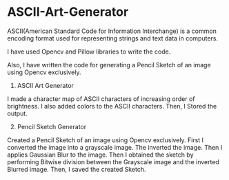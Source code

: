 # ASCII-Art-Generator

ASCII(American Standard Code for Information Interchange) is a common encoding format used for representing strings and text data in computers.

I have used Opencv and Pillow libraries to write the code.

Also, I have written the code for generating a Pencil Sketch of an image using Opencv exclusively.

1. ASCII Art Generator

I made a character map of ASCII characters of increasing order of brightness.
I also added colors to the ASCII characters.
Then, I Stored the output.

2. Pencil Sketch Generator

Created a Pencil Sketch of an image using Opencv exclusively.
First I converted the image into a grayscale image.
The inverted the image.
Then I applies Gaussian Blur to the image.
Then I obtained the sketch by performing Bitwise division between the Grayscale image and the inverted Blurred image.
Then, I saved the created Sketch.

